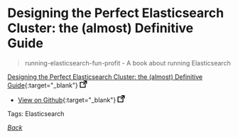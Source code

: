 # Designing the Perfect Elasticsearch Cluster: the (almost) Definitive Guide

> running-elasticsearch-fun-profit - A book about running Elasticsearch

[Designing the Perfect Elasticsearch Cluster: the (almost) Definitive Guide](https://fdv.github.io/running-elasticsearch-fun-profit/){:target="_blank"} ![external redirect](../../img/ext-redir.png)

- [View on Github](https://github.com/fdv/running-elasticsearch-fun-profit){:target="_blank"} ![external redirect](../../img/ext-redir.png)

Tags: Elasticsearch

[_Back_](../)
